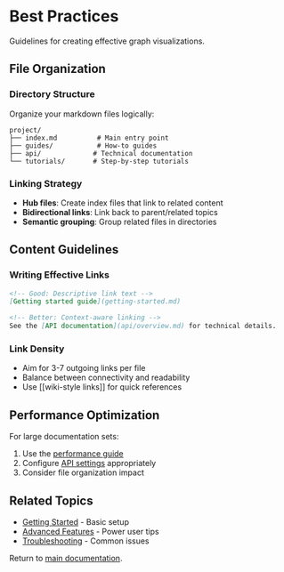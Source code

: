 # Best Practices

Guidelines for creating effective graph visualizations.

## File Organization

### Directory Structure

Organize your markdown files logically:

```
project/
├── index.md          # Main entry point
├── guides/           # How-to guides
├── api/             # Technical documentation
└── tutorials/       # Step-by-step tutorials
```

### Linking Strategy

- **Hub files**: Create index files that link to related content
- **Bidirectional links**: Link back to parent/related topics
- **Semantic grouping**: Group related files in directories

## Content Guidelines

### Writing Effective Links

```markdown
<!-- Good: Descriptive link text -->
[Getting started guide](getting-started.md)

<!-- Better: Context-aware linking -->
See the [API documentation](api/overview.md) for technical details.
```

### Link Density

- Aim for 3-7 outgoing links per file
- Balance between connectivity and readability
- Use [[wiki-style links]] for quick references

## Performance Optimization

For large documentation sets:

1. Use the [performance guide](performance.md)
2. Configure [API settings](../config/api-config.md) appropriately
3. Consider file organization impact

## Related Topics

- [Getting Started](../getting-started.md) - Basic setup
- [Advanced Features](../advanced/features.md) - Power user tips
- [Troubleshooting](../troubleshooting.md) - Common issues

Return to [main documentation](../index.md).
